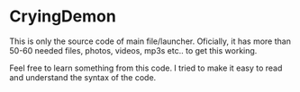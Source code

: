 # CryingDemon

This is only the source code of main file/launcher. Oficially, it has more than 50-60 needed files, photos, videos, mp3s etc.. to get this working.

Feel free to learn something from this code. I tried to make it easy to read and understand the syntax of the code.


